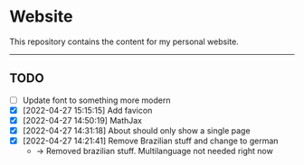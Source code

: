 # Website

This repository contains the content for my personal website.

---

## TODO

- [ ] Update font to something more modern
- [x] [2022-04-27 15:15:15] Add favicon
- [x] [2022-04-27 14:50:19] MathJax
- [x] [2022-04-27 14:31:18] About should only show a single page
- [x] [2022-04-27 14:21:41] Remove Brazilian stuff and change to german
  - -> Removed brazilian stuff. Multilanguage not needed right now
